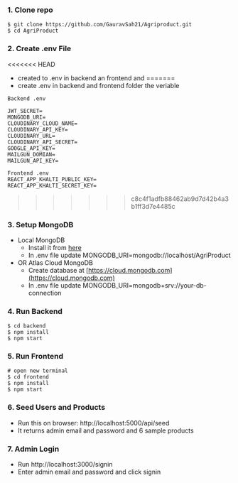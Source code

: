 ### 1. Clone repo

```
$ git clone https://github.com/GauravSah21/Agriproduct.git
$ cd AgriProduct
```

### 2. Create .env File

<<<<<<< HEAD
- created  to .env in backend an frontend
and
=======
- create .env in backend and frontend folder the veriable 

 ```
Backend .env

JWT_SECRET=
MONGODB_URI=
CLOUDINARY_CLOUD_NAME=
CLOUDINARY_API_KEY=
CLOUDINARY_URL=
CLOUDINARY_API_SECRET=
GOOGLE_API_KEY=
MAILGUN_DOMIAN=
MAILGUN_API_KEY=

Frontend .env
REACT_APP_KHALTI_PUBLIC_KEY=
REACT_APP_KHALTI_SECRET_KEY=

```

>>>>>>> c8c4f1adfb88462ab9d7d42b4a3b1ff3d7e4485c
### 3. Setup MongoDB

- Local MongoDB
  - Install it from [here](https://www.mongodb.com/try/download/community)
  - In .env file update MONGODB_URI=mongodb://localhost/AgriProduct
- OR Atlas Cloud MongoDB
  - Create database at [https://cloud.mongodb.com](https://cloud.mongodb.com)
  - In .env file update MONGODB_URI=mongodb+srv://your-db-connection

### 4. Run Backend

```
$ cd backend
$ npm install
$ npm start
```

### 5. Run Frontend

```
# open new terminal
$ cd frontend
$ npm install
$ npm start
```

### 6. Seed Users and Products

- Run this on browser: http://localhost:5000/api/seed
- It returns admin email and password and 6 sample products

### 7. Admin Login

- Run http://localhost:3000/signin
- Enter admin email and password and click signin
